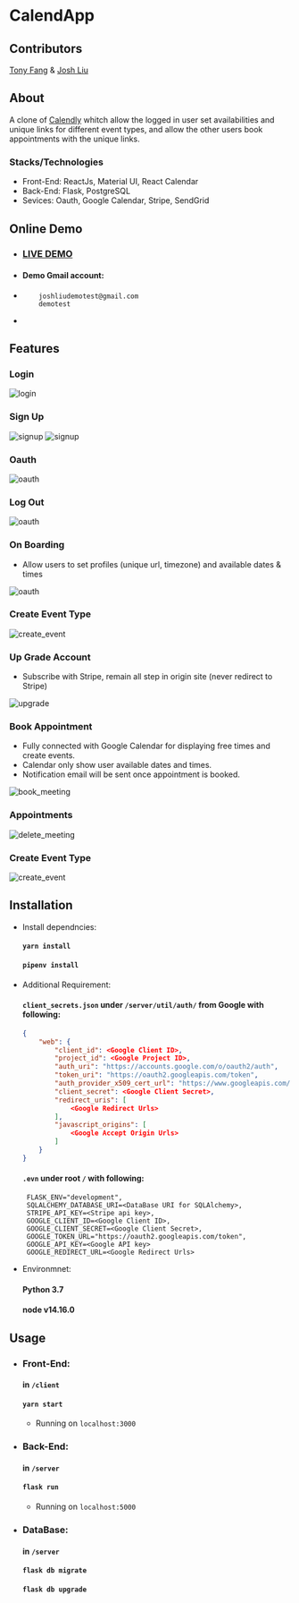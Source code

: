 # CalendApp

## Contributors

[Tony Fang](https://github.com/fangyu3) & [Josh Liu](https://github.com/bugatti12345)

## About

A clone of [Calendly](https://calendly.com) whitch allow the logged in user set availabilities and unique links for different event types, and allow the other users book appointments with the unique links.

### Stacks/Technologies
- Front-End: ReactJs, Material UI, React Calendar
- Back-End: Flask, PostgreSQL
- Sevices: Oauth, Google Calendar, Stripe, SendGrid

## Online Demo

-   ### [LIVE DEMO](http://ec2-54-241-68-236.us-west-1.compute.amazonaws.com/)
-   #### Demo Gmail account: 
-   ```
        joshliudemotest@gmail.com
        demotest
-   ```

## Features

### Login

![login](/source/demo/login.gif)

### Sign Up

![signup](/source/demo/signup.jpg)
![signup](/source/demo/signup2.jpg)

### Oauth

![oauth](/source/demo/oauth.gif)

### Log Out

![oauth](/source/demo/logout.gif)

### On Boarding

- Allow users to set profiles (unique url, timezone) and available dates & times

![oauth](/source/demo/onboarding.gif)

### Create Event Type

![create_event](/source/demo/create_eventType.gif)

### Up Grade Account

- Subscribe with Stripe, remain all step in origin site (never redirect to Stripe)

![upgrade](/source/demo/upgrade.gif)

### Book Appointment

- Fully connected with Google Calendar for displaying free times and create events.
- Calendar only show user available dates and times.
- Notification email will be sent once appointment is booked.

![book_meeting](/source/demo/book_meeting.gif)

### Appointments

![delete_meeting](/source/demo/delete_meeting.gif)

### Create Event Type

![create_event](/source/demo/create_eventType.gif)

## Installation

- Install dependncies:
    #### `yarn install`
    #### `pipenv install`
    
- Additional Requirement:
    #### `client_secrets.json` under `/server/util/auth/` from Google with following:
    ```json
    {
        "web": {
            "client_id": <Google Client ID>,
            "project_id": <Google Project ID>,
            "auth_uri": "https://accounts.google.com/o/oauth2/auth",
            "token_uri": "https://oauth2.googleapis.com/token",
            "auth_provider_x509_cert_url": "https://www.googleapis.com/oauth2/v1/certs",
            "client_secret": <Google Client Secret>,
            "redirect_uris": [
                <Google Redirect Urls>
            ],
            "javascript_origins": [
                <Google Accept Origin Urls>
            ]
        }
    }
    ```

    #### `.evn` under root `/` with following:
    ```
     FLASK_ENV="development", 
     SQLALCHEMY_DATABASE_URI=<DataBase URI for SQLAlchemy>, 
     STRIPE_API_KEY=<Stripe api key>, 
     GOOGLE_CLIENT_ID=<Google Client ID>, 
     GOOGLE_CLIENT_SECRET=<Google Client Secret>, 
     GOOGLE_TOKEN_URL="https://oauth2.googleapis.com/token", 
     GOOGLE_API_KEY=<Google API key>
     GOOGLE_REDIRECT_URL=<Google Redirect Urls>
    ```

- Environmnet:
    #### Python 3.7
    #### node v14.16.0

## Usage
- ### Front-End:
    #### in `/client`
    #### `yarn start`
    - Running on `localhost:3000`

- ### Back-End:
    #### in `/server`
    #### `flask run`
    - Running on `localhost:5000`

- ### DataBase:
    #### in `/server`
    #### `flask db migrate`
    #### `flask db upgrade`
